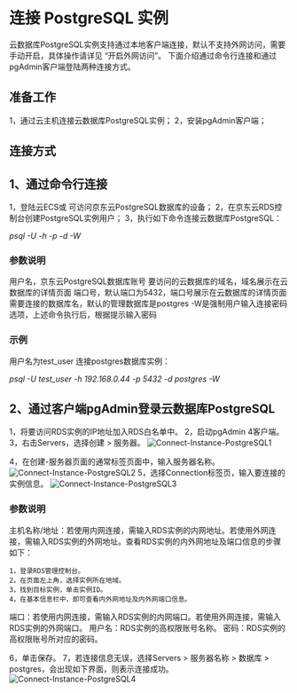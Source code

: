 # 连接 PostgreSQL 实例
云数据库PostgreSQL实例支持通过本地客户端连接，默认不支持外网访问，需要手动开启，具体操作请详见 “开启外网访问”。
下面介绍通过命令行连接和通过pgAdmin客户端登陆两种连接方式。

## 准备工作
1，通过云主机连接云数据库PostgreSQL实例；
2，安装pgAdmin客户端；

## 连接方式
## 1、通过命令行连接
1，登陆云ECS或 可访问京东云PostgreSQL数据库的设备；
2，在京东云RDS控制台创建PostgreSQL实例用户；
3，执行如下命令连接云数据库PostgreSQL：

 *psql  -U <user> -h <host> -p <port> -d <database> -W*
    
### 参数说明
 <user> 用户名，京东云PostgreSQL数据库账号
 <host> 要访问的云数据库的域名，域名展示在云数据库的详情页面
 <port> 端口号，默认端口为5432，端口号展示在云数据库的详情页面
 <database> 需要连接的数据库名，默认的管理数据库是postgres
 -W是强制用户输入连接密码选项，上述命令执行后，根据提示输入密码
    
### 示例
用户名为test_user 连接postgres数据库实例：

*psql  -U test_user -h 192.168.0.44 -p 5432 -d postgres -W*

## 2、通过客户端pgAdmin登录云数据库PostgreSQL
1，将要访问RDS实例的IP地址加入RDS白名单中。
2，启动pgAdmin 4客户端。
3，右击Servers，选择创建 > 服务器。
![Connect-Instance-PostgreSQL1](../../../../image/RDS/Connect-Instance-PostgreSQL1.png)

4，在创建-服务器页面的通常标签页面中，输入服务器名称。
![Connect-Instance-PostgreSQL2](../../../../image/RDS/Connect-Instance-PostgreSQL2.png)
5，选择Connection标签页，输入要连接的实例信息。
![Connect-Instance-PostgreSQL3](../../../../image/RDS/Connect-Instance-PostgreSQL3.png)
### 参数说明

 主机名称/地址：若使用内网连接，需输入RDS实例的内网地址。若使用外网连接，需输入RDS实例的外网地址。查看RDS实例的内外网地址及端口信息的步骤如下：
 
    1，登录RDS管理控制台。
    2，在页面左上角，选择实例所在地域。
    3，找到目标实例，单击实例ID。
    4，在基本信息栏中，即可查看内外网地址及内外网端口信息。
    
 端口：若使用内网连接，需输入RDS实例的内网端口。若使用外网连接，需输入RDS实例的外网端口。
 用户名：RDS实例的高权限账号名称。
 密码：RDS实例的高权限账号所对应的密码。
      
6，单击保存。
7，若连接信息无误，选择Servers > 服务器名称 > 数据库 > postgres，会出现如下界面，则表示连接成功。
![Connect-Instance-PostgreSQL4](../../../../image/RDS/Connect-Instance-PostgreSQL4.png)
